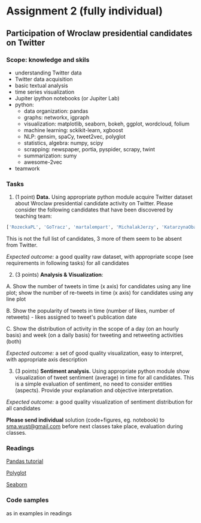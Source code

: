 # Assignment 2 (fully individual)
## Participation of Wroclaw presidential candidates on Twitter

### Scope: knowledge and skils
* understanding Twitter data
* Twitter data acquisition
* basic textual analysis
* time series visualization 
* Jupiter ipython notebooks (or Jupiter Lab)
* python:  
	* data organization: pandas
	* graphs: networkx, igpraph
	* visualization: matplotlib, seaborn, bokeh, ggplot, wordcloud, folium
	* machine learning: sckikit-learn, xgboost
	* NLP: gensim, spaCy, tweet2vec, polyglot 
	* statistics, algebra: numpy, scipy
	* scrapping: newspaper, portia, pyspider, scrapy, twint
	* summarization: sumy
	* awesome-2vec
* teamwork

### Tasks

1. (1 point) **Data.** Using appropriate python module acquire Twitter dataset about Wroclaw presidential candidate activity on Twitter. Please consider the following candidates that have been discovered by teaching team: 
```python
['RozeckaPL', 'GoTracz', 'martalempart', 'MichalakJerzy', 'KatarzynaObara', 'SutrykJacek']
```
This is not the full list of candidates, 3 more of them seem to be absent from Twitter.

*Expected outcome:* a good quality raw dataset, with appropriate scope (see requirements in following tasks) for all candidates

2. (3 points) **Analysis & Visualization**:

A. Show the number of tweets in time (x axis) for candidates using any line plot; show the number of re-tweets in time (x axis) for candidates using any line plot

B. Show the popularity of tweets in time (number of likes, number of retweets) - likes assigned to tweet's publication date

C. Show the distribution of activity in the scope of a day (on an hourly basis) and week (on a daily basis) for tweeting and retweeting activities (both)

*Expected outcome:* a set of good quality visualization, easy to interpret, with appropriate axis description 

3. (3 points) **Sentiment analysis.** Using appropriate python module show visualization of tweet sentiment (average) in time for all candidates. This is a simple evaluation of sentiment, no need to consider entities (aspects). Provide your explanation and objective interpretation.

*Expected outcome:* a good quality visualization of sentiment distribution for all candidates

**Please send individual** solution (code+figures, eg. notebook) to [sma.wust@gmail.com](sma.wust@gmail.com) before next classes take place, evaluation during classes.

### Readings
[Pandas tutorial](https://github.com/jorisvandenbossche/pandas-tutorial)

[Polyglot](https://polyglot.readthedocs.io/en/latest/)

[Seaborn](https://seaborn.pydata.org/)


### Code samples 
as in examples in  readings
